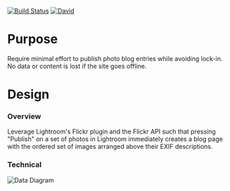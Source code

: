 [![Build Status](https://travis-ci.org/Jason-Abbott/trail-image.svg?branch=master)](https://travis-ci.org/Jason-Abbott/trail-image)
[![David](https://david-dm.org/Jason-Abbott/trail-image.svg)](https://david-dm.org/Jason-Abbott/trail-image)


# Purpose
Require minimal effort to publish photo blog entries while avoiding lock-in. No data or content is lost if the site goes offline.

# Design
### Overview
Leverage Lightroom's Flickr plugin and the Flickr API such that pressing "Publish" on a set of photos in Lightroom immediately creates a blog page with the ordered set of images arranged above their EXIF descriptions.

### Technical
![Data Diagram](https://docs.google.com/drawings/d/1WBvWdW-vs6kReRAH_cVzMa6yvNkgkcK-czY-aRfD-9Y/pub?w=960&amp;h=720)
